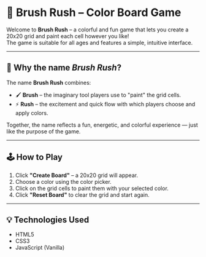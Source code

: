 # 🎨 Brush Rush – Color Board Game

Welcome to **Brush Rush** – a colorful and fun game that lets you create a 20x20 grid and paint each cell however you like!  
The game is suitable for all ages and features a simple, intuitive interface.

---

## 🧠 Why the name *Brush Rush*?

The name **Brush Rush** combines:

- 🖌️ **Brush** – the imaginary tool players use to "paint" the grid cells.  
- ⚡ **Rush** – the excitement and quick flow with which players choose and apply colors.

Together, the name reflects a fun, energetic, and colorful experience — just like the purpose of the game.

---

## 🕹️ How to Play

1. Click **"Create Board"** – a 20x20 grid will appear.  
2. Choose a color using the color picker.  
3. Click on the grid cells to paint them with your selected color.  
4. Click **"Reset Board"** to clear the grid and start again.

---

## 💡 Technologies Used

- HTML5  
- CSS3  
- JavaScript (Vanilla)
